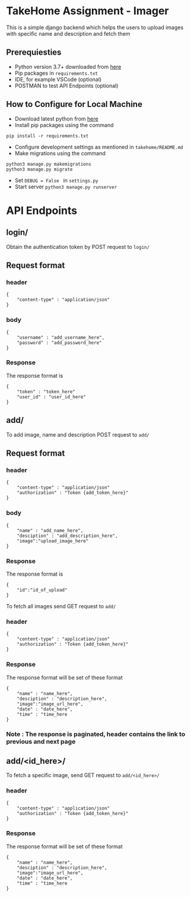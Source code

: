 # TakeHome Assignment - Imager

This is a simple django backend which helps the users to upload images with specific name and description and fetch them

## Prerequiesties

* Python version 3.7+ downloaded from [here](https://python.org)
* Pip packages in ``` requirements.txt ```
* IDE, for example VSCode (optional)
* POSTMAN to test API Endpoints (optional)

## How to Configure for Local Machine

* Download latest python from [here](https://python.org)
* Install pip packages using the command

``` pip install -r requirements.txt ```

* Configure development settings as mentioned in ``` takehome/README.md ```
* Make migrations using the command

``` 
python3 manage.py makemigrations
python3 manage.py migrate
```
* Set ```DEBUG = False ``` in ```settings.py ```
* Start server ``` python3 manage.py runserver ```


# API Endpoints

## login/

Obtain the authentication token by POST request to ``` login/ ```

## Request format

### header
``` 
{
    "content-type" : "application/json"
} 
```

### body

```
{
    "username" : "add_username_here",
    "password" : "add_password_here"
}

```
### Response

The response format is

```
{
    "token" : "token_here"
    "user_id" : "user_id_here"
}
```

## add/

To add image, name and description POST request to ```add/```

## Request format

### header
``` 
{
    "content-type" : "application/json"
    "authorization" : "Token {add_token_here}"
} 
```

### body

```
{
    "name" : "add_name_here",
    "desciption" : "add_description_here",
    "image":"upload_image_here"
}

```
### Response

The response format is

```
{
    "id":"id_of_upload"
}
```

To fetch all images send GET request to ``` add/ ```

### header
``` 
{
    "content-type" : "application/json"
    "authorization" : "Token {add_token_here}"
} 
```

### Response

The response format will be set of these format

```
{
    "name" : "name_here",
    "desciption" : "description_here",
    "image":"image_url_here",
    "date" : "date_here",
    "time" : "time_here
}
```

### Note : The response is paginated, header contains the link to previous and next page


## add/<id_here>/


To fetch a specific image, send GET request to ``` add/<id_here>/ ```

### header
``` 
{
    "content-type" : "application/json"
    "authorization" : "Token {add_token_here}"
} 
```

### Response

The response format will be set of these format

```
{
    "name" : "name_here",
    "desciption" : "description_here",
    "image":"image_url_here",
    "date" : "date_here",
    "time" : "time_here
}
```